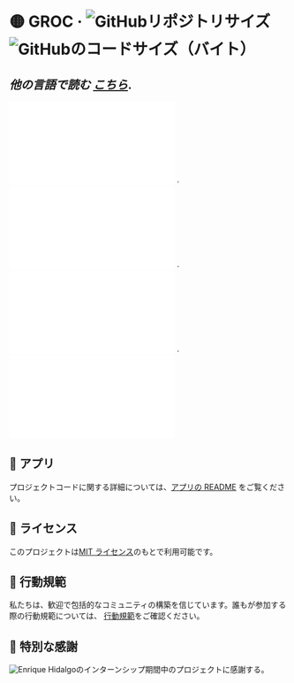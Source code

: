 # 🟡 GROC &middot; ![GitHubリポジトリサイズ][1] ![GitHubのコードサイズ（バイト）][2]

## _他の言語で読む [こちら](./)_.

![🇦🇩  カタルーニャ語][3] ·
![🇬🇧 英語][4] ·
![🇰🇷 韓国語][5] ·
![🇪🇸 スペイン語][6]

## 🚀 アプリ

プロジェクトコードに関する詳細については、[アプリの README](../../app/README.md)
をご覧ください。

## 📃 ライセンス

このプロジェクトは[MIT ライセンス](../../LICENSE)のもとで利用可能です。

## 🤝 行動規範

私たちは、歓迎で包括的なコミュニティの構築を信じています。誰もが参加する際の行動規範については、
[行動規範](../../CODE_OF_CONDUCT.md)をご確認ください。

## 🙏 特別な感謝

![Enrique Hidalgo][7]のインターンシップ期間中のプロジェクトに感謝する。

[1]: https://img.shields.io/github/repo-size/sergih28/groc?style=for-the-badge&logo=github&label=Repo&labelColor=333&color=6cc644
[2]: https://img.shields.io/github/languages/code-size/sergih28/groc?style=for-the-badge&logo=visualstudiocode&label=Code&labelColor=0078d7&color=gray
[3]: ./README.cat.md
[4]: ../../README.md
[5]: ./README.kr.md
[6]: ./README.es.md
[7]: https://github.com/ehdlg
